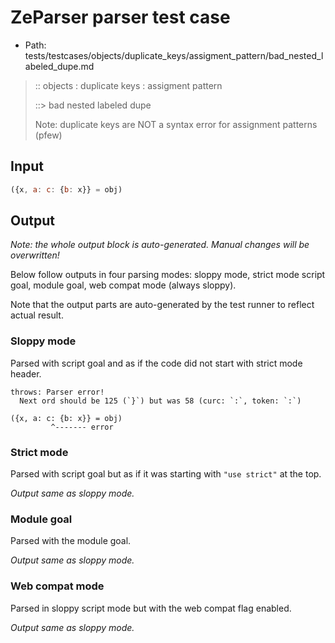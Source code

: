 # ZeParser parser test case

- Path: tests/testcases/objects/duplicate_keys/assigment_pattern/bad_nested_labeled_dupe.md

> :: objects : duplicate keys : assigment pattern
>
> ::> bad nested labeled dupe
>
> Note: duplicate keys are NOT a syntax error for assignment patterns (pfew)


## Input


`````js
({x, a: c: {b: x}} = obj)
`````

## Output

_Note: the whole output block is auto-generated. Manual changes will be overwritten!_

Below follow outputs in four parsing modes: sloppy mode, strict mode script goal, module goal, web compat mode (always sloppy).

Note that the output parts are auto-generated by the test runner to reflect actual result.

### Sloppy mode

Parsed with script goal and as if the code did not start with strict mode header.

`````
throws: Parser error!
  Next ord should be 125 (`}`) but was 58 (curc: `:`, token: `:`)

({x, a: c: {b: x}} = obj)
         ^------- error
`````

### Strict mode

Parsed with script goal but as if it was starting with `"use strict"` at the top.

_Output same as sloppy mode._

### Module goal

Parsed with the module goal.

_Output same as sloppy mode._

### Web compat mode

Parsed in sloppy script mode but with the web compat flag enabled.

_Output same as sloppy mode._
